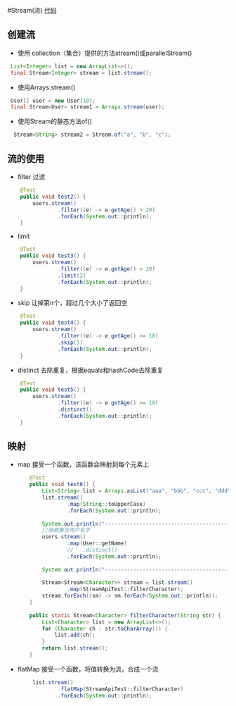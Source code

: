 #Stream(流)
[代码](https://github.com/zhaoyunxing92/java8-example/blob/master/src/test/java/com/sunny/jdk8/stream/StreamApiTest.java)
## 创建流
* 使用 collection（集合）提供的方法stream()或parallelStream()
 ```java
  List<Integer> list = new ArrayList<>();
  final Stream<Integer> stream = list.stream();
```
* 使用Arrays.stream()
```java
 User[] user = new User[10];
 final Stream<User> stream1 = Arrays.stream(user);
```
* 使用Stream的静态方法of()
```java
  Stream<String> stream2 = Stream.of("a", "b", "c");
```
## 流的使用
* filter 过滤
```java
    @Test
    public void test2() {
        users.stream()
                .filter((e) -> e.getAge() > 20)
                .forEach(System.out::println);
    }
```
* limit
```java
    @Test
    public void test3() {
        users.stream()
                .filter((e) -> e.getAge() > 20)
                .limit(2)
                .forEach(System.out::println);
    }
```
* skip 让掉第n个，超过几个大小了返回空
```java
    @Test
    public void test4() {
        users.stream()
                .filter((e) -> e.getAge() >= 18)
                .skip(1)
                .forEach(System.out::println);
    }
```
* distinct 去除重复，根据equals和hashCode去除重复
```java
    @Test
    public void test5() {
        users.stream()
                .filter((e) -> e.getAge() >= 18)
                .distinct()
                .forEach(System.out::println);
    }
```
## 映射
* map 接受一个函数，该函数会映射到每个元素上
```java
       @Test
       public void test6() {
           List<String> list = Arrays.asList("aaa", "bbb", "ccc", "ddd", "eee");
           list.stream()
                   .map(String::toUpperCase)
                   .forEach(System.out::println);
   
           System.out.println("-----------------------------------------");
           //获取集合用户名字
           users.stream()
                   .map(User::getName)
                   //   .distinct()
                   .forEach(System.out::println);
   
           System.out.println("-----------------------------------------");
   
           Stream<Stream<Character>> stream = list.stream()
                   .map(StreamApiTest::filterCharacter);
           stream.forEach((sm) -> sm.forEach(System.out::println));
       }
   
       public static Stream<Character> filterCharacter(String str) {
           List<Character> list = new ArrayList<>();
           for (Character ch : str.toCharArray()) {
               list.add(ch);
           }
           return list.stream();
       }
```
* flatMap 接受一个函数，将值转换为流，合成一个流
```java
        list.stream()
                .flatMap(StreamApiTest::filterCharacter)
                .forEach(System.out::println);
```